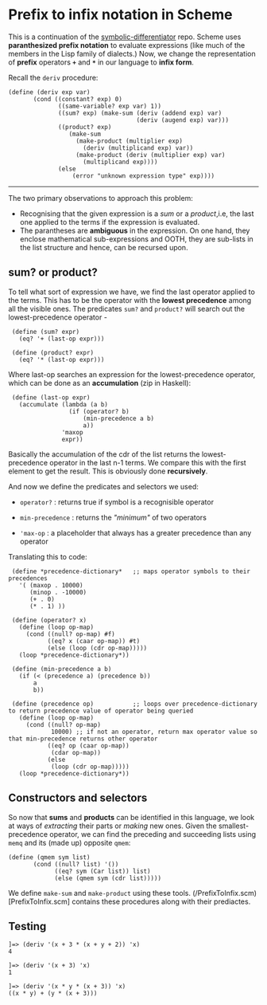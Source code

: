 # Prefix to infix notation in Scheme 

This is a continuation of the [symbolic-differentiator](https://github.com/muffpy/symbolic-differentiator) repo. Scheme uses **paranthesized prefix notation** to evaluate expressions (like much of the members in the Lisp family of dialects.) Now, we change the representation of **prefix** operators **`+`** and **`*`** in our language to **infix form**.

Recall the `deriv` procedure:
```
(define (deriv exp var)
       (cond ((constant? exp) 0)
              ((same-variable? exp var) 1))
              ((sum? exp) (make-sum (deriv (addend exp) var)
                                    (deriv (augend exp) var)))
              ((product? exp)
                 (make-sum
                   (make-product (multiplier exp)
                     (deriv (multiplicand exp) var))
                   (make-product (deriv (multiplier exp) var)
                     (multiplicand exp))))
              (else
                  (error "unknown expression type" exp))))   
```
---------------------------------------------------------------------------

The two primary observations to approach this problem:
* Recognising that the given expression is a _sum_ or a _product_,i.e, the last one applied to the terms if the expression is evaluated.
* The parantheses are **ambiguous** in the expression. On one hand, they enclose mathematical sub-expressions and OOTH, they are sub-lists in the list structure and hence, can be recursed upon.
                  
## sum? or product?
To tell what sort of expression we have, we find the last operator applied to the terms. This has to be the operator with the **lowest precedence** among all the visible ones. The predicates `sum?` and `product?` will search out the lowest-precedence operator - 
```
 (define (sum? expr) 
   (eq? '+ (last-op expr))) 
  
 (define (product? expr) 
   (eq? '* (last-op expr))) 
```

Where last-op searches an expression for the lowest-precedence operator, which can be done as an **accumulation** (zip in Haskell):
```
 (define (last-op expr) 
   (accumulate (lambda (a b) 
                 (if (operator? b) 
                     (min-precedence a b) 
                     a)) 
               'maxop 
               expr)) 
```
Basically the accumulation of the cdr of the list returns the lowest-precedence operator in the last n-1 terms. We compare this with the first element to get the result. This is obviously done **recursively**. 

And now we define the predicates and selectors we used:
- `operator?` : returns true if symbol is a recognisible operator

- `min-precedence` : returns the _"minimum"_ of two operators

- `'max-op` : a placeholder that always has a greater precedence than any operator

Translating this to code:
```
 (define *precedence-dictionary*   ;; maps operator symbols to their precedences
   '( (maxop . 10000) 
      (minop . -10000) 
      (+ . 0) 
      (* . 1) )) 
  
 (define (operator? x) 
   (define (loop op-map) 
     (cond ((null? op-map) #f) 
           ((eq? x (caar op-map)) #t) 
           (else (loop (cdr op-map))))) 
   (loop *precedence-dictionary*)) 
  
 (define (min-precedence a b) 
   (if (< (precedence a) (precedence b))
       a 
       b)) 
  
 (define (precedence op)           ;; loops over precedence-dictionary to return precedence value of operator being queried
   (define (loop op-map) 
     (cond ((null? op-map) 
            10000) ;; if not an operator, return max operator value so that min-precedence returns other operator
           ((eq? op (caar op-map)) 
            (cdar op-map)) 
           (else 
            (loop (cdr op-map))))) 
   (loop *precedence-dictionary*)) 
```

## Constructors and selectors
So now that **sums** and **products** can be identified in this language, we look at ways of _extracting_ their parts or _making_ new ones. 
Given the smallest-precedence operator, we can find the preceding and succeeding lists using `memq` and its (made up) opposite `qmem`:
```
(define (qmem sym list)
       (cond ((null? list) '())
             ((eq? sym (Car list)) list)
             (else (qmem sym (cdr list)))))
```
We define `make-sum` and `make-product` using these tools. (/PrefixToInfix.scm)[PrefixToInfix.scm] contains these procedures along with their prediactes.

## Testing

```
]=> (deriv '(x + 3 * (x + y + 2)) 'x)
4

]=> (deriv '(x + 3) 'x)
1

]=> (deriv '(x * y * (x + 3)) 'x)
((x * y) + (y * (x + 3)))

```






